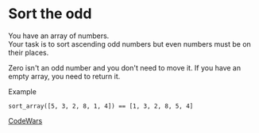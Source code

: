 # Sort the odd

You have an array of numbers.  
Your task is to sort ascending odd numbers but even numbers must be on their places.

Zero isn't an odd number and you don't need to move it. If you have an empty array, you need to return it.

Example
```pythonstub
sort_array([5, 3, 2, 8, 1, 4]) == [1, 3, 2, 8, 5, 4]
```

[CodeWars](https://www.codewars.com/kata/578aa45ee9fd15ff4600090d/python)